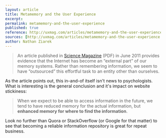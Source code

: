 ```yaml
---
layout: article
title: Metamemory and the User Experience
excerpt: 
permalink: metamemory-and-the-user-experience
published: true
reference: http://uxmag.com/articles/metamemory-and-the-user-experience
sources: [http://uxmag.com/articles/metamemory-and-the-user-experience|UX Magazine, http://twileshare.com/sites/default/files/uploads/Science-2011-Sparrow-776-8.pdf|Science Magazine]
author: Nathan Ziarek
---
```


> An article published in [Science Magazine] (PDF) in June 2011 provides evidence that the Internet has become an “external part” of our memory systems. Rather than remembering information, we seem to have “outsourced” this effortful task to an entity other than ourselves.

As the article points out, this in-and-of itself isn't news to psychologists. What is interesting is the general conclusion and it's impact on website stickiness:

> When we expect to be able to access information in the future, we tend to have reduced memory for the actual information, but **enhanced memory for where to find the information**.

Look no further than Quora or StackOverflow (or Google for that matter) to see that becoming a reliable information repository is great for repeat business.

[Science Magazine]: http://twileshare.com/sites/default/files/uploads/Science-2011-Sparrow-776-8.pdf
